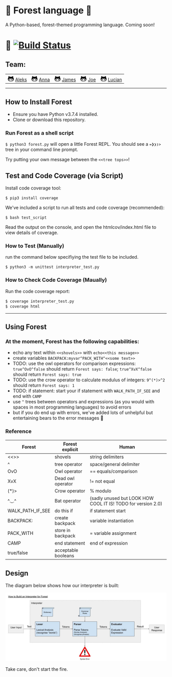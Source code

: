# 🌲 Forest language 🌲

A Python-based, forest-themed programming language. Coming soon!

# 🐻 [![Build Status](https://travis-ci.org/lucianmot/f.rest.svg?branch=master)](https://travis-ci.org/lucianmot/f.rest)

## Team:
| | | | | |
| --- | --- | --- | --- | --- |  
| ![](github.png) [Aleks](https://github.com/ajmpawlik) | ![](github.png) [Anna](https://github.com/aniasobo) | ![](github.png) [James](https://github.com/zepherine2006DEV) | ![](github.png) [Joe](https://github.com/josephtownshend) | ![](github.png) [Lucian](https://github.com/lucianmot) |    

---
## How to Install Forest

* Ensure you have Python v3.7.4 installed.
* Clone or download this repository.

### Run Forest as a shell script

`$ python3 forest.py` will open a little Forest REPL. You should see a `=❱❯❭>` tree in your command line prompt. 


Try putting your own message between the `<<tree tops>>`!  

## Test and Code Coverage (via Script)

Install code coverage tool:

```console
$ pip3 install coverage
```

We've included a script to run all tests and code coverage (recommended):

```console
$ bash test_script
```

Read the output on the console, and open the htmlcov/index.html file to view details of coverage.

### How to Test (Manually)

run the command below specifiying the test file to be included.

```console
$ python3 -m unittest interpreter_test.py
```

### How to Check Code Coverage (Maually)

Run the code coverage report:

```console
$ coverage interpreter_test.py
$ coverage html
```
---
## Using Forest

### At the moment, Forest has the following capabilities:
* echo any text within `<<shovels>>` with `echo<<this message>>`
* create variables `BACKPACK:myvar^PACK_WITH^<<some text>>`
* TODO: use the owl operators for comparison expressions: `true^OvO^false` should return `Forest says: false`; `true^XvX^false` should return `Forest says: true`    
* TODO: use the crow operator to calculate modulus of integers: `9^(*)>^2` should return `Forest says: 1`  
* TODO: if statement: start your if statement with `WALK_PATH_IF_SEE` and end with `CAMP`  
* use `^` trees between operators and expressions (as you would with spaces in most programming languages) to avoid errors  
* but if you do end up with errors, we've added lots of unhelpful but entertaining bears to the error messages 🐻

### Reference

| Forest | Forest explicit | Human |   
| --- | --- | --- |   
| <<>> | shovels | string delimiters |  
| ^ | tree operator | space/general delimiter |  
| OvO | Owl operator | == equals/comparison |  
| XvX | Dead owl operator | != not equal |    
| (*)> | Crow operator | % modulo |   
| ^._.^ | Bat operator | (sadly unused but LOOK HOW COOL IT IS! TODO for version 2.0) |      
| WALK_PATH_IF_SEE | do this if | if statement start |  
| BACKPACK: | create backpack | variable instantiation |   
| PACK_WITH | store in backpack | = variable assignment |  
| CAMP | end statement | end of expression |  
| true/false | acceptable booleans |  


## Design

The diagram below shows how our interpreter is built:

![interpreter](Interpreterv2.jpg)


Take care, don't start the fire.
